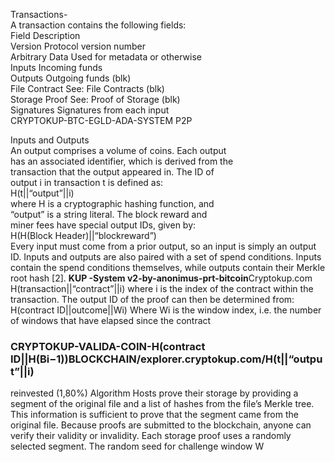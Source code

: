 Transactions-<BR>
A transaction contains the following fields:<BR>
Field Description<BR>
Version Protocol version number<BR>
Arbitrary Data Used for metadata or otherwise<BR>
Inputs Incoming funds<BR>
Outputs Outgoing funds (blk)<BR>
File Contract See: File Contracts (blk)<BR>
Storage Proof See: Proof of Storage (blk)<BR>
Signatures Signatures from each input<BR>
CRYPTOKUP-BTC-EGLD-ADA-SYSTEM P2P<BR>

 Inputs and Outputs<BR>
An output comprises a volume of coins. Each output<BR>
has an associated identifier, which is derived from the<BR>
transaction that the output appeared in. The ID of<BR>
output i in transaction t is defined as:<BR>
H(t||“output”||i)<BR>
where H is a cryptographic hashing function, and<BR>
“output” is a string literal. The block reward and<BR>
miner fees have special output IDs, given by:<BR>
H(H(Block Header)||“blockreward”)<BR>
Every input must come from a prior output, so an
input is simply an output ID.
Inputs and outputs are also paired with a set of
spend conditions. Inputs contain the spend conditions
themselves, while outputs contain their Merkle root
hash [2].
<b>KUP -System v2-by-anonimus-prt-bitcoin</b>Cryptokup.com
H(transaction||“contract”||i)
where i is the index of the contract within the transaction. The output ID of the proof can then be determined from:
H(contract ID||outcome||Wi)
Where Wi
is the window index, i.e. the number of
windows that have elapsed since the contract
<H3>CRYPTOKUP-VALIDA-COIN-H(contract ID||H(Bi−1))BLOCKCHAIN/explorer.cryptokup.com/H(t||“output”||i)</H3> reinvested (1,80%) 
Algorithm
Hosts prove their storage by providing a segment of
the original file and a list of hashes from the file’s
Merkle tree. This information is sufficient to prove
that the segment came from the original file. Because
proofs are submitted to the blockchain, anyone can
verify their validity or invalidity. Each storage proof
uses a randomly selected segment. The random seed
for challenge window W




